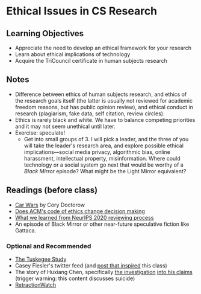 # Ethical Issues in CS Research

## Learning Objectives

* Appreciate the need to develop an ethical framework for your research
* Learn about ethical implications of technology
* Acquire the TriCouncil certificate in human subjects research

## Notes

- Difference between ethics of human subjects research, and ethics of the research goals itself (the latter is usually not reviewed for academic freedom reasons, but has public opinion review), and ethical conduct in research (plagiarism, fake data, self citation, review circles).
- Ethics is rarely black and white. We have to balance competing priorities and it may not seem unethical until later.
- Exercise: speculate!
  - Get into small groups of 3. I will pick a leader, and the three of you will take the leader's research area, and explore possible ethical implications—social media privacy, algorithmic bias, online harassment, intellectual property, misinformation. Where could technology or a social system go next that would be worthy of a *Black Mirror* episode? What might be the Light Mirror equivalent?

## Readings (before class)

* [Car Wars](https://this.deakin.edu.au/self-improvement/car-wars) by Cory Doctorow
* [Does ACM's code of ethics change decision making](https://dl.acm.org/doi/10.1145/3236024.3264833) 
* [What we learned from NeurIPS 2020 reviewing process](https://neuripsconf.medium.com/what-we-learned-from-neurips-2020-reviewing-process-e24549eea38f)
* An episode of Black Mirror or other near-future speculative fiction like Gattaca.

### Optional and Recommended

* [The Tuskegee Study](https://www.mcgill.ca/oss/article/history/40-years-human-experimentation-america-tuskegee-study	)
* Casey Fiesler's twitter feed (and [post that inspired](https://howwegettonext.com/the-black-mirror-writers-room-teaching-technology-ethics-through-speculation-f1a9e2deccf4) this class)
* The story of Huxiang Chen, specifically [the investigation](https://www.sigarch.org/wp-content/uploads/2021/02/JIC-Public-Announcement-Feb-8-2021.pdf) [into his claims](https://twitter.com/JBalkind/status/1358855826170023936) (trigger warning: this content discusses suicide)
* [RetractionWatch](https://retractionwatch.com)

